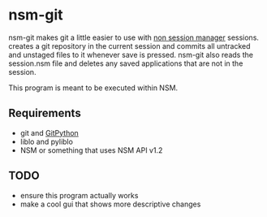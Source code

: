 nsm-git
=======

nsm-git makes git a little easier to use with [non session manager](http://non.tuxfamily.org/nsm/) sessions. creates a git repository in the current session and commits all untracked and unstaged files to it whenever save is pressed. nsm-git also reads the session.nsm file and deletes any saved applications that are not in the session.

This program is meant to be executed within NSM.

Requirements
------------
* git and [GitPython](https://github.com/gitpython-developers/GitPython)
* liblo and pyliblo
* NSM or something that uses NSM API v1.2

TODO
----
* ensure this program actually works
* make a cool gui that shows more descriptive changes
